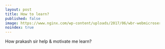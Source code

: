 ```yaml
---
layout: post
title: How to learn?
published: false
image: https://www.nginx.com/wp-content/uploads/2017/06/wbr-webmicroservice-featured-500x300.png
noindex: true
---
```


How prakash sir help & motivate me learn?
